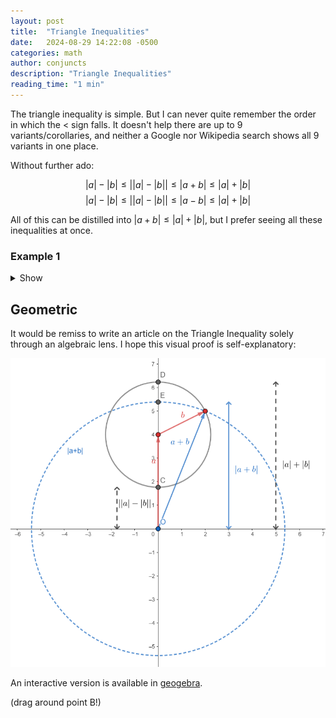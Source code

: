 ```yaml
---
layout: post
title:  "Triangle Inequalities"
date:   2024-08-29 14:22:08 -0500
categories: math
author: conjuncts
description: "Triangle Inequalities"
reading_time: "1 min"
---
```


The triangle inequality is simple. But I can never quite remember the order in which the $<$ sign falls. It doesn't help there are up to 9 variants/corollaries, and neither a Google nor Wikipedia search shows all 9 variants in one place.

Without further ado:

$$ |a| - |b| \leq \left| |a| - |b| \right| \leq |a+b| \leq |a| + |b| $$
$$ |a| - |b| \leq \left| |a| - |b| \right| \leq |a-b| \leq |a| + |b| $$

All of this can be distilled into $|a+b| \leq |a| + |b|$, but I prefer seeing all these inequalities at once. 

### Example 1

<details>
<summary>Show</summary><br>

**Problem**. Show that $f(x) = |x|$ is continuous at $p \in \mathbb{R}$ using the $\varepsilon-\delta$ definition.

**Solution**. Assume $\varepsilon > 0$, $\delta > 0$, etc etc. 

We need to show that $||x| - |p|| < \varepsilon$. We can alternatively show any of these: (moving right)

$$|x - p| < \varepsilon$$
$$|x + p| < \varepsilon$$
$$|x| + |p| < \varepsilon$$

We are given that $|x - p| < \delta$. Hence it follows all of these: (moving left)

$$
\begin{equation}
||x| - |p|| < \delta
\end{equation}
$$
$$|x| - |p| < \delta$$

Conveniently, $(1)$ automatically gives us what we want. Just pick $\delta = \varepsilon$.
</details>

## Geometric

It would be remiss to write an article on the Triangle Inequality solely through an algebraic lens. I hope this visual proof is self-explanatory:


![geometric triangle inequality](/assets/images/geom_triangle_ineq.png)

An interactive version is available in [geogebra](https://www.geogebra.org/calculator/qjgd9xp2?embed).




(drag around point B!)